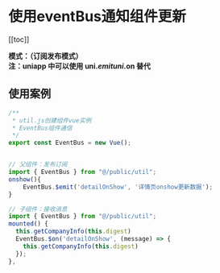 
# 使用eventBus通知组件更新
[[toc]]

**模式：（订阅发布模式）**<br>
**注：uniapp 中可以使用 uni.$emit   uni.$on 替代**

## 使用案例
```js
/**
 * util.js创建组件vue实例
 * EventBus组件通信
 */
export const EventBus = new Vue();


// 父组件：发布订阅
import { EventBus } from "@/public/util";
onshow(){
    EventBus.$emit('detailOnShow', '详情页onshow更新数据');
}

// 子组件：接收消息
import { EventBus } from "@/public/util";
mounted() {
  this.getCompanyInfo(this.digest)
  EventBus.$on('detailOnShow', (message) => {
    this.getCompanyInfo(this.digest)
  });
},
```
